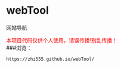# webTool
网站导航
<br />

<span style="color: red;">本项目代码仅供个人使用，请误传播!别乱传播！</span><br />
###浏览：<br />
```
https://zhi555.github.io/webTool/
```

